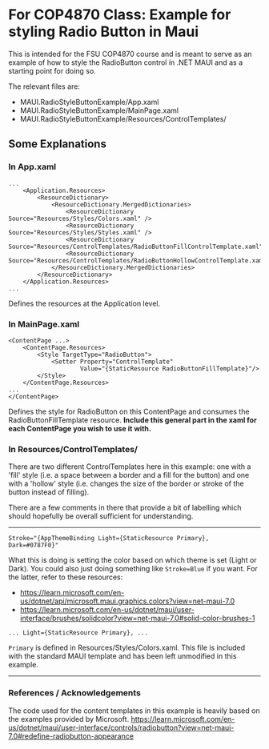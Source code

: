 # For COP4870 Class: Example for styling Radio Button in Maui

This is intended for the FSU COP4870 course and is meant to serve as an example of how to style the RadioButton control in .NET MAUI and as a starting point for doing so.

The relevant files are:
- MAUI.RadioStyleButtonExample/App.xaml
- MAUI.RadioStyleButtonExample/MainPage.xaml
- MAUI.RadioStyleButtonExample/Resources/ControlTemplates/


## Some Explanations

### In App.xaml
```xaml
...
    <Application.Resources>
        <ResourceDictionary>
            <ResourceDictionary.MergedDictionaries>
                <ResourceDictionary Source="Resources/Styles/Colors.xaml" />
                <ResourceDictionary Source="Resources/Styles/Styles.xaml" />
                <ResourceDictionary Source="Resources/ControlTemplates/RadioButtonFillControlTemplate.xaml"/>
                <ResourceDictionary Source="Resources/ControlTemplates/RadioButtonHollowControlTemplate.xaml"/>
            </ResourceDictionary.MergedDictionaries>
        </ResourceDictionary>
    </Application.Resources>
...
```
Defines the resources at the Application level.


### In MainPage.xaml
```xaml
<ContentPage ...>   
    <ContentPage.Resources>               
        <Style TargetType="RadioButton">
            <Setter Property="ControlTemplate"
                    Value="{StaticResource RadioButtonFillTemplate}"/>
        </Style>
    </ContentPage.Resources>
...
</ContentPage>
```
Defines the style for RadioButton on this ContentPage and consumes the RadioButtonFillTemplate resource. **Include this general part in the xaml for each ContentPage you wish to use it with.**

### In Resources/ControlTemplates/
There are two different ControlTemplates here in this example: one with a 'fill' style (i.e. a space between a border and a fill for the button) and one with a 'hollow' style (i.e. changes the size of the border or stroke of the button instead of filling).

There are a few comments in there that provide a bit of labelling which should hopefully be overall sufficient for understanding. 

---
```xaml
Stroke="{AppThemeBinding Light={StaticResource Primary}, Dark=#0787F0}"
```
What this is doing is setting the color based on which theme is set (Light or Dark). You could also just doing something like `Stroke=Blue` if you want. For the latter, refer to these resources:
- https://learn.microsoft.com/en-us/dotnet/api/microsoft.maui.graphics.colors?view=net-maui-7.0
- https://learn.microsoft.com/en-us/dotnet/maui/user-interface/brushes/solidcolor?view=net-maui-7.0#solid-color-brushes-1

```xaml
... Light={StaticResource Primary}, ...
```
`Primary` is defined in Resources/Styles/Colors.xaml. This file is included with the standard MAUI template and has been left unmodified in this example.

---

### References / Acknowledgements
The code used for the content templates in this example is heavily based on the examples provided by Microsoft.
https://learn.microsoft.com/en-us/dotnet/maui/user-interface/controls/radiobutton?view=net-maui-7.0#redefine-radiobutton-appearance
